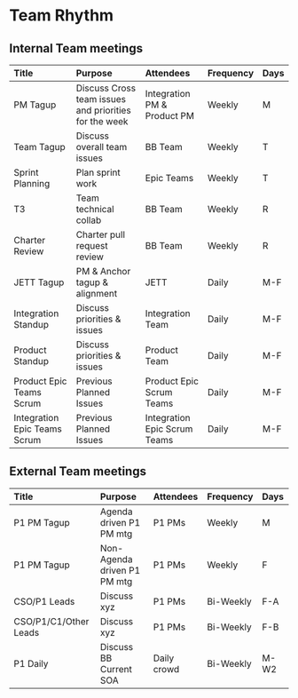# Team Rhythm

## Internal Team meetings

|Title| Purpose |Attendees | Frequency|Days|
|:---|:----- |:----------|:--------------|:-------------------|
|PM Tagup|Discuss Cross team issues and priorities for the week|Integration PM & Product PM|Weekly|M|
|Team Tagup|Discuss overall team issues|BB Team|Weekly|T|
|Sprint Planning|Plan sprint work|Epic Teams|Weekly|T|
|T3|Team technical collab|BB Team|Weekly|R|
|Charter Review|Charter pull request review|BB Team|Weekly|R|
|JETT Tagup|PM & Anchor tagup & alignment|JETT|Daily|M-F|
|Integration Standup|Discuss priorities & issues|Integration Team|Daily|M-F|
|Product Standup|Discuss priorities & issues|Product Team|Daily|M-F|
|Product Epic Teams Scrum|Previous Planned Issues|Product Epic Scrum Teams|Daily|M-F|
|Integration Epic Teams Scrum|Previous Planned Issues|Integration Epic Scrum Teams|Daily|M-F|

## External Team meetings

|Title| Purpose |Attendees | Frequency|Days|
|:---|:----- |:----------|:--------------|:-------------------|
| P1 PM Tagup|Agenda driven P1 PM mtg|P1 PMs|Weekly|M|
| P1 PM Tagup|Non-Agenda driven P1 PM mtg|P1 PMs|Weekly|F|
| CSO/P1 Leads|Discuss xyz|P1 PMs|Bi-Weekly|F-A|
| CSO/P1/C1/Other Leads|Discuss xyz|P1 PMs|Bi-Weekly|F-B|
| P1 Daily|Discuss BB Current SOA|Daily crowd|Bi-Weekly|M-W2|
